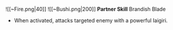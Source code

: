 
![[~Fire.png|40]]
![[~Bushi.png|200]]
**Partner Skill**
Brandish Blade
- When activated, attacks targeted enemy with a powerful Iaigiri.